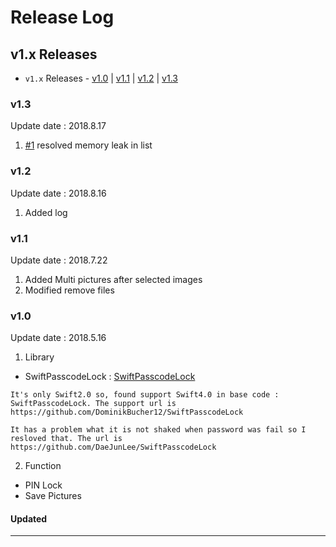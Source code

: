 # Release Log

## v1.x Releases

- `v1.x` Releases - [v1.0](#10) | [v1.1](#11) | [v1.2](#12) | [v1.3](#13)

### v1.3

Update date : 2018.8.17

1. [#1](https://github.com/DaeJunLee/Helper/issues/1#issue-355432991) resolved memory leak in list

### v1.2

Update date : 2018.8.16

1. Added log

### v1.1

Update date : 2018.7.22

1. Added Multi pictures after selected images
2. Modified remove files

### v1.0

Update date : 2018.5.16

1. Library
- SwiftPasscodeLock : [SwiftPasscodeLock](https://github.com/yankodimitrov/SwiftPasscodeLock) 
```
It's only Swift2.0 so, found support Swift4.0 in base code : SwiftPasscodeLock. The support url is https://github.com/DominikBucher12/SwiftPasscodeLock

It has a problem what it is not shaked when password was fail so I resloved that. The url is https://github.com/DaeJunLee/SwiftPasscodeLock
```
2. Function
- PIN Lock
- Save Pictures

#### Updated

---
